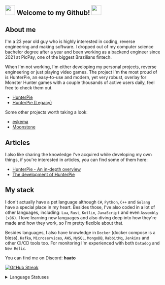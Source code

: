 ## <img src="https://cdn.discordapp.com/emojis/630965840208199680.gif?v=1" height=32/> Welcome to my Github! <img src="https://cdn.discordapp.com/emojis/630965840208199680.gif?v=1" height=32/>

## About me

I'm a 23 year old guy who is highly interested in coding, reverse engineering and making software. I dropped out of my computer science bachelor degree after a year and been working as a backend engineer since 2021 at PicPay, one of the biggest Brazilians fintech.

When I'm not working, I'm either developing my personal projects, reverse engineering or just playing video games. The project I'm the most proud of is HunterPie, an easy-to-use and modern, yet very robust, overlay for Monster Hunter games with a couple thousands of active users daily, feel free to check them out.

- [HunterPie](https://github.com/Haato3o/HunterPie-v2)
- [HunterPie (Legacy)](https://github.com/Haato3o/HunterPie)

Some other projects worth taking a look:
- [eskema](https://github.com/Haato3o/eskema)
- [Moonstone](https://github.com/Haato3o/Moonstone)

## Articles

I also like sharing the knowledge I've acquired while developing my own things, if you're interested in articles, you can find some of them here:

- [HunterPie - An in-depth overview](https://docs.hunterpie.com/posts/hunterpie-an-in-depth-overview/)
- [The development of HunterPie](https://docs.hunterpie.com/posts/development-of-hunterpie/)

## My stack

I don't actually have a pet language although `C#`, `Python`, `C++` and `Golang` have a special place in my heart. Besides those, I've also coded in a lot of other languages, including: `Lua`, `Rust`, `Kotlin`, `JavaScript` and even `Assembly (x86)`. I love learning new languages and also diving deep into how they're made and how they work, so I'm pretty flexible about that.

Besides languages, I also have knowledge in `Docker` (docker compose is a bless), `Kafka`, `Microservices`, `AWS`, `MySQL`, `MongoDB`, `RabbitMq`, `Jenkins` and other CI/CD tools too. For monitoring I'm experienced with both `Datadog` and `New Relic`.

You can find me on Discord: **haato**

[![GitHub Streak](http://github-readme-streak-stats.herokuapp.com?user=haato3o&theme=github-dark-blue&hide_border=true&date_format=M%20j%5B%2C%20Y%5D)](https://git.io/streak-stats)

<details>
  <summary>Language Statuses</summary>
  
[![Codersrank](https://cr-skills-chart-widget.azurewebsites.net/api/api?username=Haato3o)](https://profile.codersrank.io/user/haato3o)<img src="https://cdn.discordapp.com/emojis/540216879776661510.gif?v=1" height=64/>

</details>
